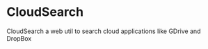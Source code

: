 CloudSearch
===========

CloudSearch a web util to search cloud applications like GDrive and DropBox
